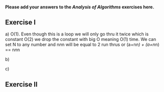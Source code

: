 #### Please add your answers to the **_Analysis of Algorithms_** exercises here.

## Exercise I

a) O(1). Even though this is a loop we will only go thru it twice which is constant O(2) we drop the constant with big O meaning O(1) time. We can set N to any number and n*n*n will be equal to 2 run thrus or (a+n*n) + (a+n*n) == n*n*n

b)

c)

## Exercise II
